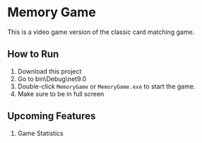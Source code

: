 # Memory Game
This is a video game version of the classic card matching game.

## How to Run
1. Download this project
2. Go to bin\Debug\net9.0
4. Double-click `MemoryGame` or `MemoryGame.exe` to start the game.
5. Make sure to be in full screen

## Upcoming Features
1. Game Statistics
